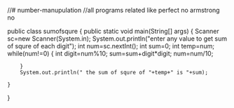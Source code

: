 //# number-manupulation
//all programs related like perfect no armstrong no

public class sumofsqure {
	public static void main(String[] args) {
		Scanner sc=new Scanner(System.in);
		System.out.println("enter any value to get sum of squre of each digit");
		int num=sc.nextInt();
		int sum=0;
		int temp=num;
		while(num!=0) {
			int digit=num%10;
			sum=sum+digit*digit;
			num=num/10;	
			
		}
		System.out.println(" the sum of squre of "+temp+" is "+sum);
		
	}

}
